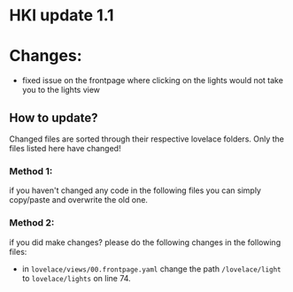 # HKI update 1.1

# Changes:
- fixed issue on the frontpage where clicking on the lights would not take you to the lights view

## How to update?
Changed files are sorted through their respective lovelace folders. Only the files listed here have changed!

### Method 1:
if you haven't changed any code in the following files you can simply copy/paste and overwrite the old one.

### Method 2:
if you did make changes? please do the following changes in the following files:
- in `lovelace/views/00.frontpage.yaml` change the path `/lovelace/light` to `lovelace/lights` on line 74.
